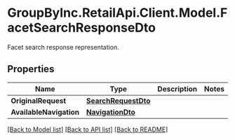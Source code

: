 # GroupByInc.RetailApi.Client.Model.FacetSearchResponseDto
Facet search response representation.

## Properties

Name | Type | Description | Notes
------------ | ------------- | ------------- | -------------
**OriginalRequest** | [**SearchRequestDto**](SearchRequestDto.md) |  | 
**AvailableNavigation** | [**NavigationDto**](NavigationDto.md) |  | 

[[Back to Model list]](../README.md#documentation-for-models) [[Back to API list]](../README.md#documentation-for-api-endpoints) [[Back to README]](../README.md)

